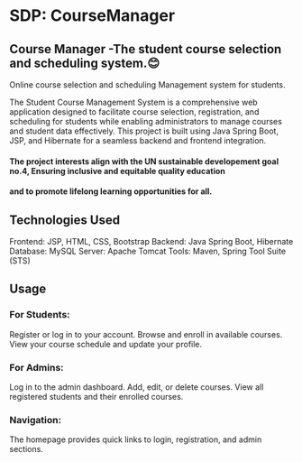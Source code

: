 # SDP: CourseManager
## Course Manager -The student course selection and scheduling system.😊
Online course selection and scheduling Management system for students. 

The Student Course Management System is a comprehensive web application designed to facilitate course selection,
registration, and scheduling for students while enabling administrators to manage courses and student data effectively. 
This project is built using Java Spring Boot, JSP, and Hibernate for a seamless backend and frontend integration.
#### The project interests align with the UN sustainable developement goal no.4, Ensuring inclusive and equitable quality education
#### and to promote lifelong learning opportunities for all.

## Technologies Used
Frontend: JSP, HTML, CSS, Bootstrap
Backend: Java Spring Boot, Hibernate
Database: MySQL
Server: Apache Tomcat
Tools: Maven, Spring Tool Suite (STS)

## Usage
### For Students:

Register or log in to your account.
Browse and enroll in available courses.
View your course schedule and update your profile.
### For Admins:

Log in to the admin dashboard.
Add, edit, or delete courses.
View all registered students and their enrolled courses.
### Navigation:

The homepage provides quick links to login, registration, and admin sections.
